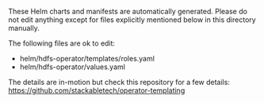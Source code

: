 These Helm charts and manifests are automatically generated.
Please do not edit anything except for files explicitly mentioned below in this
directory manually.

The following files are ok to edit:

- helm/hdfs-operator/templates/roles.yaml
- helm/hdfs-operator/values.yaml

The details are in-motion but check this repository for a few details:
<https://github.com/stackabletech/operator-templating>
